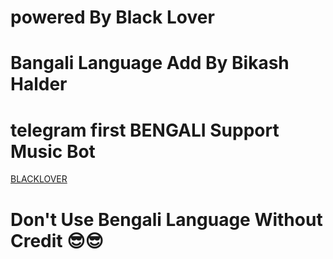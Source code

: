 # powered By Black Lover
# Bangali Language Add By Bikash Halder
# telegram first BENGALI Support Music Bot
[BLACKLOVER](t.me/Blackl0ver_uff)

# **Don't Use Bengali Language Without Credit** 😎😎
